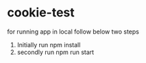 # cookie-test

for running app in local follow below two steps
1. Initially run npm install
2. secondly run npm run start

